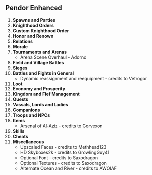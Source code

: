 ## Pendor Enhanced

1. **Spawns and Parties**
2. **Knighthood Orders**
3. **Custom Knighthood Order**
4. **Honor and Renown**
5. **Relations**
6. **Morale**
7. **Tournaments and Arenas**
    - Arena Scene Overhaul - Adorno
8. **Field and Village Battles**
9. **Sieges**
10. **Battles and Fights in General**
    - Dynamic reassignment and reequipment - credits to Vetrogor
11. **Loot**
12. **Economy and Prosperity**
13. **Kingdom and Fief Management**
14. **Quests**
15. **Vassals, Lords and Ladies**
16. **Companions**
17. **Troops and NPCs**
18. **Items**
    - Arsenal of Al-Aziz - credits to Gorvexon
19. **Skills**
20. **Cheats**
21. **Miscellaneous**
    - Upscaled Faces - credits to Methhead123
    - HD Skyboxes2k - credits to GrowlingGuy41
    - Optional Font - credits to Saxodragon
    - Optional Textures - credits to Saxodragon
    - Alternate Ocean and River - credits to AWOIAF
    


